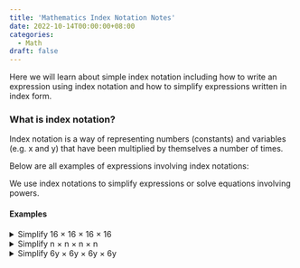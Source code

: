```yaml
---
title: 'Mathematics Index Notation Notes'
date: 2022-10-14T00:00:00+08:00
categories:
  - Math
draft: false
---
```

Here we will learn about simple index notation including how to write an expression using index notation and how to simplify expressions written in index form.

### What is index notation?

Index notation is a way of representing numbers (constants) and variables (e.g. x and y) that have been multiplied by themselves a number of times. 

Below are all examples of expressions involving index notations:

We use index notations to simplify expressions or solve equations involving powers.

#### Examples
<details> 
  <summary>Simplify 16 × 16 × 16 × 16</summary>
16 is being multiplied by itself 4 times. <br/>
We can therefore write this as 16⁴ <br/>
This is said as “16 to the power of 4” <br/>
</details>

<details> 
  <summary>Simplify  n × n × n × n</summary>
n is being multiplied by itself 4 times. <br/>
We can therefore write this as n⁴ <br/>
This is said as “n to the power of 4” <br/>
</details>

<details> 
  <summary>Simplify  6y × 6y × 6y × 6y</summary>
6y is being multiplied by itself 4 times. <br/>
We can therefore write this as 6y⁴ <br/>
This is said as “6y to the power of 4” <br/>
</details>